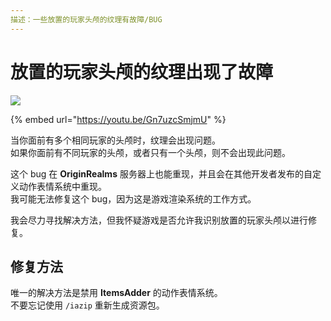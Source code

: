 ```yaml
---
描述：一些放置的玩家头颅的纹理有故障/BUG
---
```


# 放置的玩家头颅的纹理出现了故障

![](<../../.gitbook/assets/image (51) (2) (2).png>)

{% embed url="https://youtu.be/Gn7uzcSmjmU" %}

当你面前有多个相同玩家的头颅时，纹理会出现问题。\
如果你面前有不同玩家的头颅，或者只有一个头颅，则不会出现此问题。

这个 bug 在 **OriginRealms** 服务器上也能重现，并且会在其他开发者发布的自定义动作表情系统中重现。\
我可能无法修复这个 bug，因为这是游戏渲染系统的工作方式。

我会尽力寻找解决方法，但我怀疑游戏是否允许我识别放置的玩家头颅以进行修复。

## 修复方法

唯一的解决方法是禁用 **ItemsAdder** 的动作表情系统。\
不要忘记使用 `/iazip` 重新生成资源包。
